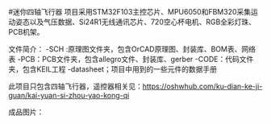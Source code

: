 #迷你四轴飞行器
项目采用STM32F103主控芯片、MPU6050和FBM320采集运动姿态以及气压数据、Si24R1无线通讯芯片、720空心杯电机、RGB全彩灯珠、PCB机架。

文件简介：
-SCH :原理图文件夹，包含OrCAD原理图、封装库、BOM表、网络表
-PCB：PCB文件夹，包含allegro文件、封装库、gerber
-CODE：代码文件夹，包含KEIL工程
-datasheet；项目中用到的一些元件的数据手册

此项目只包含四轴飞行器，遥控器相关见：https://oshwhub.com/ku-dian-ke-ji-guan/kai-yuan-si-zhou-yao-kong-qi 

成品图片：
